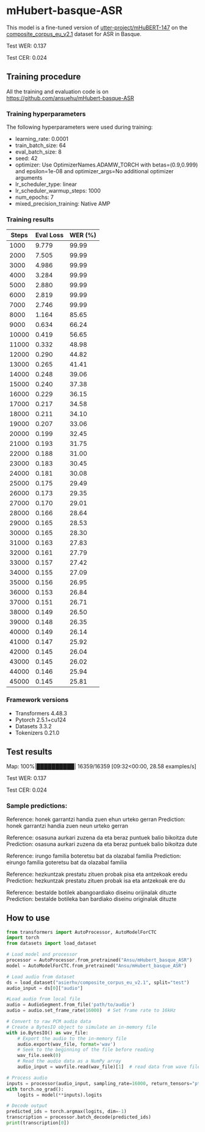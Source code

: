# mHubert-basque-ASR

This model is a fine-tuned version of [utter-project/mHuBERT-147](https://huggingface.co/utter-project/mHuBERT-147) on the [composite_corpus_eu_v2.1](https://huggingface.co/datasets/asierhv/composite_corpus_eu_v2.1) dataset for ASR in Basque.

Test WER: 0.137

Test CER: 0.024

## Training procedure

All the training and evaluation code is on https://github.com/ansuehu/mHubert-basque-ASR 

### Training hyperparameters

The following hyperparameters were used during training:
- learning_rate: 0.0001
- train_batch_size: 64
- eval_batch_size: 8
- seed: 42
- optimizer: Use OptimizerNames.ADAMW_TORCH with betas=(0.9,0.999) and epsilon=1e-08 and optimizer_args=No additional optimizer arguments
- lr_scheduler_type: linear
- lr_scheduler_warmup_steps: 1000
- num_epochs: 7
- mixed_precision_training: Native AMP

### Training results

| Steps | Eval Loss | WER (%) |
| ----- | --------- | ------- |
| 1000  | 9.779     | 99.99   |
| 2000  | 7.505     | 99.99   |
| 3000  | 4.986     | 99.99   |
| 4000  | 3.284     | 99.99   |
| 5000  | 2.880     | 99.99   |
| 6000  | 2.819     | 99.99   |
| 7000  | 2.746     | 99.99   |
| 8000  | 1.164     | 85.65   |
| 9000  | 0.634     | 66.24   |
| 10000 | 0.419     | 56.65   |
| 11000 | 0.332     | 48.98   |
| 12000 | 0.290     | 44.82   |
| 13000 | 0.265     | 41.41   |
| 14000 | 0.248     | 39.06   |
| 15000 | 0.240     | 37.38   |
| 16000 | 0.229     | 36.15   |
| 17000 | 0.217     | 34.58   |
| 18000 | 0.211     | 34.10   |
| 19000 | 0.207     | 33.06   |
| 20000 | 0.199     | 32.45   |
| 21000 | 0.193     | 31.75   |
| 22000 | 0.188     | 31.00   |
| 23000 | 0.183     | 30.45   |
| 24000 | 0.181     | 30.08   |
| 25000 | 0.175     | 29.49   |
| 26000 | 0.173     | 29.35   |
| 27000 | 0.170     | 29.01   |
| 28000 | 0.166     | 28.64   |
| 29000 | 0.165     | 28.53   |
| 30000 | 0.165     | 28.30   |
| 31000 | 0.163     | 27.83   |
| 32000 | 0.161     | 27.79   |
| 33000 | 0.157     | 27.42   |
| 34000 | 0.155     | 27.09   |
| 35000 | 0.156     | 26.95   |
| 36000 | 0.153     | 26.84   |
| 37000 | 0.151     | 26.71   |
| 38000 | 0.149     | 26.50   |
| 39000 | 0.148     | 26.35   |
| 40000 | 0.149     | 26.14   |
| 41000 | 0.147     | 25.92   |
| 42000 | 0.145     | 26.04   |
| 43000 | 0.145     | 26.02   |
| 44000 | 0.146     | 25.94   |
| 45000 | 0.145     | 25.81   |

### Framework versions

- Transformers 4.48.3
- Pytorch 2.5.1+cu124
- Datasets 3.3.2
- Tokenizers 0.21.0

## Test results

Map: 100%|██████████| 16359/16359 [09:32<00:00, 28.58 examples/s]

Test WER: 0.137

Test CER: 0.024

### Sample predictions: 

Reference: honek garrantzi handia zuen ehun urteko gerran 
Prediction: honek garrantzi handia zuen neun urteko gerran 

Reference: osasuna aurkari zuzena da eta beraz puntuek balio bikoitza dute
Prediction: osasuna aurkari zuzena da eta beraz puntuek balio bikoitza dute

Reference: irungo familia boteretsu bat da olazabal familia
Prediction: eirungo familia goteretsu bat da olazabal familia

Reference: hezkuntzak prestatu zituen probak pisa eta antzekoak eredu
Prediction: hezkuntzak prestatu zituen probak isa eta antzekoak ere du

Reference: bestalde botilek abangoardiako diseinu orijinalak dituzte
Prediction: bestalde botileka ban bardiako diseinu originalak dituzte


## How to use

```python
from transformers import AutoProcessor, AutoModelForCTC
import torch
from datasets import load_dataset

# Load model and processor
processor = AutoProcessor.from_pretrained("Ansu/mHubert_basque_ASR")
model = AutoModelForCTC.from_pretrained("Ansu/mHubert_basque_ASR")

# Load audio from dataset
ds = load_dataset("asierhv/composite_corpus_eu_v2.1", split="test")
audio_input = ds[0]["audio"]

#Load audio from local file
audio = AudioSegment.from_file('path/to/audio')
audio = audio.set_frame_rate(16000)  # Set frame rate to 16kHz

# Convert to raw PCM audio data
# Create a BytesIO object to simulate an in-memory file
with io.BytesIO() as wav_file:
    # Export the audio to the in-memory file
    audio.export(wav_file, format='wav')
    # Seek to the beginning of the file before reading
    wav_file.seek(0)
    # Read the audio data as a NumPy array
    audio_input = wavfile.read(wav_file)[1]  # read data from wave file

# Process audio
inputs = processor(audio_input, sampling_rate=16000, return_tensors="pt")
with torch.no_grad():
    logits = model(**inputs).logits

# Decode output
predicted_ids = torch.argmax(logits, dim=-1)
transcription = processor.batch_decode(predicted_ids)
print(transcription[0])
```
